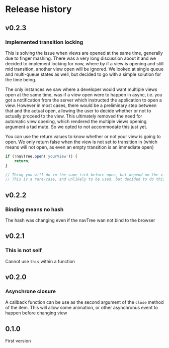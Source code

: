 # Release history

## v0.2.3

### Implemented transition locking
This is solving the issue when views are opened at the same time, generally due to finger mashing.
There was a very long discussion about it and we decided to implement locking for now, where by if a
view is opening and still mid transition, another view open will be ignored. We looked at single
queue and multi-queue states as well, but decided to go with a simple solution for the time being.

The only instances we saw where a developer would want multiple views open at the same time, was if
a view open were to happen in async, i.e. you got a notification from the server which instructed
the application to open a view. However in most cases, there would be a preliminary step between
that and the actual open, allowing the user to decide whether or not to actually proceed to the
view. This ultimately removed the need for automatic view opening, which rendered the multiple views
opening argument a tad mute. So we opted to not accommodate this just yet.

You can use the return values to know whether or not your view is going to open. We only return
false when the view is not set to transition in (which means will not open, as even an empty
transition is an immediate open)
```javascript
if (!navTree.open('yourView')) {
    return;
}

// Thing you will do in the same tick before open, but depend on the view being open
// This is a rare-case, and unlikely to be used, but decided to do this properly so put it in there
```

## v0.2.2

### Binding means no hash
The hash was changing even if the navTree wan not bind to the browser


## v0.2.1

### This is not self
Cannot use `this` within a function


## v0.2.0

### Asynchrone closure
A callback function can be use as the second argument of the `close` method of the item.
This will allow some animation, or other asynchronus event to happen before changing view


## 0.1.0

First version